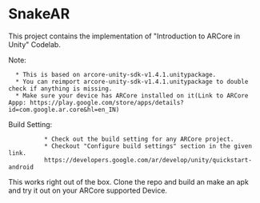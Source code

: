 # SnakeAR


This project contains the implementation of "Introduction to ARCore in Unity" Codelab.

Note:

      * This is based on arcore-unity-sdk-v1.4.1.unitypackage.
      * You can reimport arcore-unity-sdk-v1.4.1.unitypackage to double check if anything is missing.
      * Make sure your device has ARCore installed on it(Link to ARCore Appp: https://play.google.com/store/apps/details?id=com.google.ar.core&hl=en_IN)

Build Setting:

              * Check out the build setting for any ARCore project.
              * Checkout "Configure build settings" section in the given link.
              https://developers.google.com/ar/develop/unity/quickstart-android

This works right out of the box. Clone the repo and build an make an apk and try it out on your ARCore supported Device.
